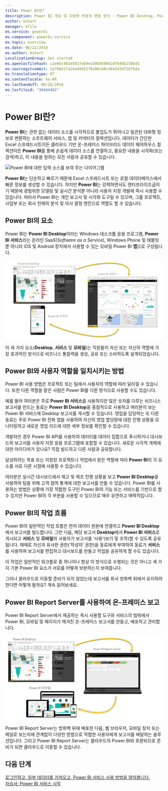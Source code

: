 ```yaml
---
title: Power BI란?
description: Power BI 개요 및 다양한 부분의 연동 방식 - Power BI Desktop, Power BI 서비스, Power BI Mobile, Report Server, Power BI Embedded
author: mihart
manager: kfile
ms.service: powerbi
ms.component: powerbi-service
ms.topic: overview
ms.date: 06/22/2018
ms.author: mihart
LocalizationGroup: Get started
ms.openlocfilehash: c2e0dc401e5927e69ecb9b059042df646b238bd5
ms.sourcegitcommit: 2a7bbb1fa24a49d2278a90cb0c4be543d7267bda
ms.translationtype: HT
ms.contentlocale: ko-KR
ms.lasthandoff: 06/26/2018
ms.locfileid: "36944402"
---
```

# <a name="what-is-power-bi"></a>Power BI란?
**Power BI**는 관련 없는 데이터 소스를 시각적으로 몰입도가 뛰어나고 일관된 대화형 정보로 변환하는 소프트웨어 서비스, 앱 및 커넥터의 컬렉션입니다. 데이터가 간단한 Excel 스프레드시트이든 클라우드 기반 온-프레미스 하이브리드 데이터 웨어하우스 컬렉션이든 **Power BI**를 통해 손쉽게 데이터 소스를 연결하고, 중요한 내용을 시각화(또는 검색)하고, 이 내용을 원하는 모든 사람과 공유할 수 있습니다.

![Power BI에 대한 입력 소스를 보여 주는 다이어그램](media/power-bi-overview/power-bi-input.png)

**Power BI**는 단순하고 빠르기 때문에 Excel 스프레드시트 또는 로컬 데이터베이스에서 빠른 정보를 생성할 수 있습니다. 하지만 **Power BI**는 강력하면서도 엔터프라이즈급이기 때문에 광범위한 모델링 및 실시간 분석뿐 아니라 사용자 지정 개발에 즉시 사용할 수 있습니다. 따라서 Power BI는 개인 보고서 및 시각화 도구일 수 있으며, 그룹 프로젝트, 사업부 또는 회사 전체의 분석 및 의사 결정 엔진으로 역할도 할 수 있습니다.

## <a name="the-parts-of-power-bi"></a>Power BI의 요소
Power BI는 **Power BI Desktop**이라는 Windows 데스크톱 응용 프로그램, **Power BI 서비스**라는 온라인 SaaS(*Software as a Service*), Windows Phone 및 태블릿뿐 아니라 iOS 및 Android 장치에서 사용할 수 있는 모바일 Power BI **앱**으로 구성됩니다.

![Power BI Desktop, 서비스, 모바일](media/power-bi-overview/power-bi-blocks.png)

이 세 가지 요소(**Desktop**, **서비스** 및 **모바일**)는 직원들이 자신 또는 자신의 역할에 가장 효과적인 방식으로 비즈니스 통찰력을 생성, 공유 또는 소비하도록 설계되었습니다.

## <a name="how-power-bi-matches-your-role"></a>Power BI와 사용자 역할을 일치시키는 방법
Power BI 사용 방법은 프로젝트 또는 팀에서 사용자의 역할에 따라 달라질 수 있습니다. 또한 다른 역할을 맡은 사람은 Power BI를 다른 방식으로 사용할 수도 있습니다.

예를 들어 여러분은 주로 **Power BI 서비스**를 사용하지만 많은 숫자를 다루는 비즈니스 보고서를 만드는 동료는 **Power BI Desktop**을 중점적으로 사용하고 여러분이 보는 Power BI 서비스에 Desktop 보고서를 게시할 수 있습니다. 영업을 담당하는 또 다른 동료는 주로 Power BI 전화 앱을 사용하여 자신의 영업 할당량에 대한 진행 상황을 모니터링하고 새로운 영업 리드에 대한 세부 정보를 확인할 수 있습니다.

개발자인 경우 Power BI API를 사용하여 데이터를 데이터 집합으로 푸시하거나 대시보드와 보고서를 사용자 지정 응용 프로그램에 포함할 수 있습니다. 새로운 시각적 개체에 대한 아이디어가 있나요? 직접 빌드하고 다른 사람과 공유합니다.  

달성하려는 목표 또는 지정된 프로젝트나 작업에서 맡은 역할에 따라 **Power BI**의 각 요소를 서로 다른 시점에 사용할 수 있습니다.

여러분은 실시간 대시보드에서 재고 및 제조 진행 상황을 보고 **Power BI Desktop**을 사용하여 팀을 위해 고객 참여 통계에 대한 보고서를 만들 수 있습니다. Power BI를 사용하는 방법은 상황에 가장 적합한 도구인 Power BI의 기능 또는 서비스를 기반으로 할 수 있지만 Power BI의 각 부분을 사용할 수 있으므로 매우 유연하고 매력적입니다.

## <a name="the-flow-of-work-in-power-bi"></a>Power BI의 작업 흐름
Power BI의 일반적인 작업 흐름은 먼저 데이터 원본에 연결하고 **Power BI Desktop**에서 보고서를 빌드합니다. 그런 다음, 해당 보고서 **Desktop**에서 **Power BI 서비스**로 게시되고 **서비스** 및 **모바일**의 사용자가 보고서를 ‘사용’(보기 및 조작)할 수 있도록 공유됩니다.
때때로 자신과 유사한 권한(‘작성자’ 권한)을 동료에게 부여하여 동료가 **서비스**를 사용하여 보고서를 편집하고 대시보드를 만들고 작업을 공유하게 할 수도 있습니다.

이 작업은 일반적인 워크플로 중 하나이나 항상 이 방식으로 수행되는 것은 아니고 세 가지 기본 Power BI 요소가 서로를 어떻게 보완하는지 보여줍니다.

그러나 클라우드로 이동할 준비가 되지 않았는데 보고서를 회사 방화벽 뒤에서 유지하려 한다면 어떻게 될까요?  계속 읽어보세요.

## <a name="on-premises-reporting-with-power-bi-report-server"></a>Power BI Report Server를 사용하여 온-프레미스 보고
Power BI Report Server에서 제공하는 즉시 사용할 도구와 서비스의 범위에서 Power BI, 모바일 및 페이지가 매겨진 온-프레미스 보고서를 만들고, 배포하고 관리합니다.

![온-프레미스에 대한 다이어그램](media/power-bi-overview/power-bi-report-server2.png)

Power BI Report Server는 방화벽 뒤에 배포한 다음, 웹 브라우저, 모바일 장치 또는 메일로 보는지에 관계없이 다양한 방법으로 적합한 사용자에게 보고서를 배달하는 솔루션입니다. 그리고 Power BI Report Server는 클라우드의 Power BI와 호환되므로 준비가 되면 클라우드로 이동할 수 있습니다.

## <a name="next-steps"></a>다음 단계
[로그인하고, 일부 데이터를 가져오고, Power BI 서비스 사용 방법을 알아봅니다.](service-the-new-power-bi-experience.md)   
[자습서: Power BI 서비스 시작](service-get-started.md)
